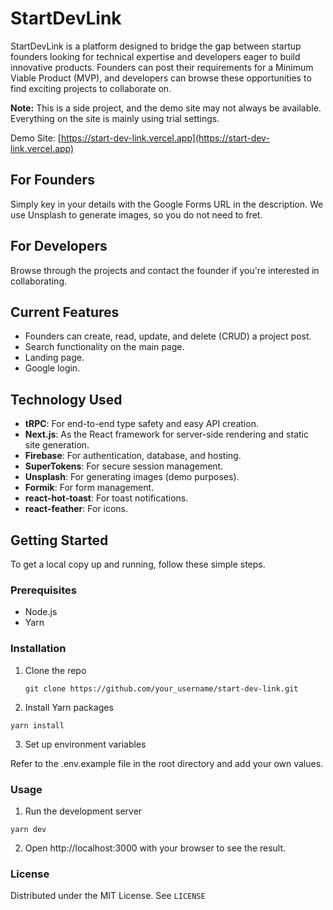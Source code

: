 # StartDevLink

StartDevLink is a platform designed to bridge the gap between startup founders looking for technical expertise and developers eager to build innovative products. Founders can post their requirements for a Minimum Viable Product (MVP), and developers can browse these opportunities to find exciting projects to collaborate on.

**Note:** This is a side project, and the demo site may not always be available. Everything on the site is mainly using trial settings.

Demo Site: [https://start-dev-link.vercel.app](https://start-dev-link.vercel.app)

## For Founders

Simply key in your details with the Google Forms URL in the description. We use Unsplash to generate images, so you do not need to fret.

## For Developers

Browse through the projects and contact the founder if you're interested in collaborating.

## Current Features

- Founders can create, read, update, and delete (CRUD) a project post.
- Search functionality on the main page.
- Landing page.
- Google login.

## Technology Used

- **tRPC**: For end-to-end type safety and easy API creation.
- **Next.js**: As the React framework for server-side rendering and static site generation.
- **Firebase**: For authentication, database, and hosting.
- **SuperTokens**: For secure session management.
- **Unsplash**: For generating images (demo purposes).
- **Formik**: For form management.
- **react-hot-toast**: For toast notifications.
- **react-feather**: For icons.

## Getting Started

To get a local copy up and running, follow these simple steps.

### Prerequisites

- Node.js
- Yarn

### Installation

1. Clone the repo
   ```
   git clone https://github.com/your_username/start-dev-link.git
   ```
2. Install Yarn packages
 ``` 
 yarn install
 ```
3. Set up environment variables

Refer to the .env.example file in the root directory and add your own values.

### Usage
1. Run the development server
 ``` 
 yarn dev 
 ```
2. Open http://localhost:3000 with your browser to see the result.

### License
Distributed under the MIT License. See `LICENSE`